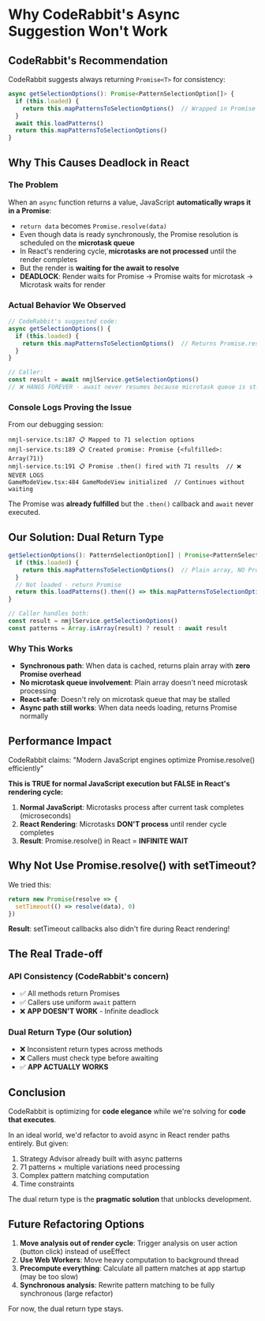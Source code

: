 # Why CodeRabbit's Async Suggestion Won't Work

## CodeRabbit's Recommendation
CodeRabbit suggests always returning `Promise<T>` for consistency:

```typescript
async getSelectionOptions(): Promise<PatternSelectionOption[]> {
  if (this.loaded) {
    return this.mapPatternsToSelectionOptions()  // Wrapped in Promise automatically
  }
  await this.loadPatterns()
  return this.mapPatternsToSelectionOptions()
}
```

## Why This Causes Deadlock in React

### The Problem
When an `async` function returns a value, JavaScript **automatically wraps it in a Promise**:
- `return data` becomes `Promise.resolve(data)`
- Even though data is ready synchronously, the Promise resolution is scheduled on the **microtask queue**
- In React's rendering cycle, **microtasks are not processed** until the render completes
- But the render is **waiting for the await to resolve**
- **DEADLOCK**: Render waits for Promise → Promise waits for microtask → Microtask waits for render

### Actual Behavior We Observed
```javascript
// CodeRabbit's suggested code:
async getSelectionOptions() {
  if (this.loaded) {
    return this.mapPatternsToSelectionOptions()  // Returns Promise.resolve(data)
  }
}

// Caller:
const result = await nmjlService.getSelectionOptions()
// ❌ HANGS FOREVER - await never resumes because microtask queue is stalled
```

### Console Logs Proving the Issue
From our debugging session:
```
nmjl-service.ts:187 📋 Mapped to 71 selection options
nmjl-service.ts:189 📋 Created promise: Promise {<fulfilled>: Array(71)}
nmjl-service.ts:191 📋 Promise .then() fired with 71 results  // ❌ NEVER LOGS
GameModeView.tsx:484 GameModeView initialized  // Continues without waiting
```

The Promise was **already fulfilled** but the `.then()` callback and `await` never executed.

## Our Solution: Dual Return Type

```typescript
getSelectionOptions(): PatternSelectionOption[] | Promise<PatternSelectionOption[]> {
  if (this.loaded) {
    return this.mapPatternsToSelectionOptions()  // Plain array, NO Promise wrapper
  }
  // Not loaded - return Promise
  return this.loadPatterns().then(() => this.mapPatternsToSelectionOptions())
}

// Caller handles both:
const result = nmjlService.getSelectionOptions()
const patterns = Array.isArray(result) ? result : await result
```

### Why This Works
- **Synchronous path**: When data is cached, returns plain array with **zero Promise overhead**
- **No microtask queue involvement**: Plain array doesn't need microtask processing
- **React-safe**: Doesn't rely on microtask queue that may be stalled
- **Async path still works**: When data needs loading, returns Promise normally

## Performance Impact

CodeRabbit claims: "Modern JavaScript engines optimize Promise.resolve() efficiently"

**This is TRUE for normal JavaScript execution but FALSE in React's rendering cycle:**

1. **Normal JavaScript**: Microtasks process after current task completes (microseconds)
2. **React Rendering**: Microtasks **DON'T process** until render cycle completes
3. **Result**: Promise.resolve() in React = **INFINITE WAIT**

## Why Not Use Promise.resolve() with setTimeout?

We tried this:
```typescript
return new Promise(resolve => {
  setTimeout(() => resolve(data), 0)
})
```

**Result**: setTimeout callbacks also didn't fire during React rendering!

## The Real Trade-off

### API Consistency (CodeRabbit's concern)
- ✅ All methods return Promises
- ✅ Callers use uniform `await` pattern
- ❌ **APP DOESN'T WORK** - Infinite deadlock

### Dual Return Type (Our solution)
- ❌ Inconsistent return types across methods
- ❌ Callers must check type before awaiting
- ✅ **APP ACTUALLY WORKS**

## Conclusion

CodeRabbit is optimizing for **code elegance** while we're solving for **code that executes**.

In an ideal world, we'd refactor to avoid async in React render paths entirely. But given:
1. Strategy Advisor already built with async patterns
2. 71 patterns × multiple variations need processing
3. Complex pattern matching computation
4. Time constraints

The dual return type is the **pragmatic solution** that unblocks development.

## Future Refactoring Options

1. **Move analysis out of render cycle**: Trigger analysis on user action (button click) instead of useEffect
2. **Use Web Workers**: Move heavy computation to background thread
3. **Precompute everything**: Calculate all pattern matches at app startup (may be too slow)
4. **Synchronous analysis**: Rewrite pattern matching to be fully synchronous (large refactor)

For now, the dual return type stays.
